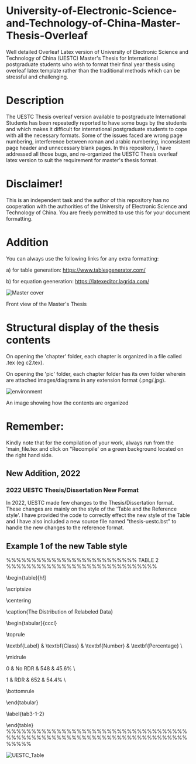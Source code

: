 # University-of-Electronic-Science-and-Technology-of-China-Master-Thesis-Overleaf
Well detailed Overleaf Latex version of University of Electronic Science and Technology of China (UESTC) Master's Thesis for International postgraduate students who wish to format their final year thesis using overleaf latex template rather than the traditional methods which can be stressful and challenging.

# Description
The UESTC Thesis overleaf version available to postgraduate International Students has been repeatedly reported to have some bugs by the students and which makes it difficult for international postgraduate students to cope with all the necessary formats. Some of the issues faced are wrong page numbering, interference between roman and arabic numbering, inconsistent page header and unnecessary blank pages. In this repository, I have addressed all those bugs, and re-organized the UESTC Thesis overleaf latex version to suit the requirement for master's thesis format.

# Disclaimer!
This is an independent task and the author of this repository has no cooperation with the authorities of the University of Electronic Science and Technology of China. You are freely permitted to use this for your document formatting.

# Addition
You can always use the following links for any extra formatting:

a) for table generation: https://www.tablesgenerator.com/

b) for equation geeneration: https://latexeditor.lagrida.com/

![Master cover](https://user-images.githubusercontent.com/61402731/150789818-c194ec67-5ef1-4022-b6a0-70c34823208a.png)


Front view of the Master's Thesis

# Structural display of the thesis contents
On opening the 'chapter' folder, each chapter is organized in a file called .tex (eg c2.tex).

On opening the 'pic' folder, each chapter folder has its own folder wherein are attached images/diagrams in any extension format (.png/.jpg).

![environment](https://user-images.githubusercontent.com/61402731/150789366-b49b9096-3885-41ad-ac41-3852695768dc.png)

An image showing how the contents are organized

# Remember:
Kindly note that for the compilation of your work, always run from the 'main_file.tex and click on "Recompile' on a green background located on the right hand side.

## New Addition, 2022

### 2022 UESTC Thesis/Dissertation New Format
In 2022, UESTC made few changes to the Thesis/Dissertation format. These changes are mainly on the style of the 'Table and the Reference style'. I have provided the code to correctly effect the new style of the Table and I have also included a new source file named "thesis-uestc.bst" to handle the new changes to the reference format.

## Example 1 of the new Table style
%%%%%%%%%%%%%%%%%%%%%%%%%% TABLE 2 %%%%%%%%%%%%%%%%%%%%%%%%%%%%%%

\begin{table}[h!]

\scriptsize

\centering

\caption{The Distribution of Relabeled Data}

\begin{tabular}{cccl}

\toprule

\textbf{Label} & \textbf{Class} & \textbf{Number} & \textbf{Percentage} \

\midrule

0 & No RDR & 548 & 45.6% \

1 & RDR & 652 & 54.4% \

\bottomrule

\end{tabular}

\label{tab3-1-2}

\end{table} 
%%%%%%%%%%%%%%%%%%%%%%%%%%%%%%%%%%%%%%%%%%%%%%%%%%%%%%%%%%%%%%%%%%%%%%%%%%%%%


![UESTC_Table](https://user-images.githubusercontent.com/61402731/159481332-e51d47b4-0029-426f-afb0-2ffc3bf932cc.png)
